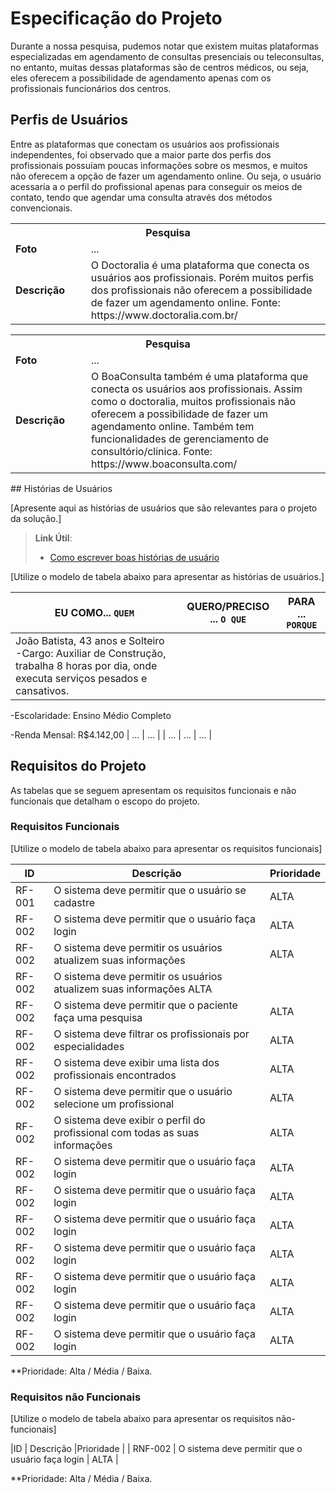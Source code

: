 # Especificação do Projeto

Durante a nossa pesquisa, pudemos notar que existem muitas plataformas especializadas em agendamento de consultas presenciais ou teleconsultas, no entanto, muitas dessas plataformas são de centros médicos, ou seja, eles oferecem a possibilidade de agendamento apenas com os profissionais funcionários dos centros. 

## Perfis de Usuários

Entre as plataformas que conectam os usuários aos profissionais independentes, foi observado que a maior parte dos perfis dos profissionais possuíam poucas informações sobre os mesmos, e muitos não oferecem a opção de fazer um agendamento online. Ou seja, o usuário acessaria a o perfil do profissional apenas para conseguir os meios de contato, tendo que agendar uma consulta através dos métodos convencionais.

<table> 
<tbody> 
<tr align=center>
<th colspan="2"> Pesquisa </th>
</tr> 
<tr>
<td width="150px"><b> Foto </b></td>
<td width="600px">...</td> 

</tr>
<tr>
<td><b> Descrição </b></td>
<td>  O Doctoralia é uma plataforma que conecta os usuários aos profissionais. Porém muitos perfis dos profissionais não oferecem a possibilidade de fazer um agendamento online.
Fonte: https://www.doctoralia.com.br/ 
</tr>
</tbody>
</table>

<table> 
<tbody> 
<tr align=center>
<th colspan="2"> Pesquisa </th>
</tr> 
<tr>
<td width="150px"><b> Foto </b></td>
<td width="600px">...</td> 

</tr>
<tr>
<td><b> Descrição </b></td>
<td>  O BoaConsulta também é uma plataforma que conecta os usuários aos profissionais. Assim como o doctoralia, muitos profissionais não oferecem a possibilidade de fazer um agendamento online. Também tem funcionalidades de gerenciamento de consultório/clinica.
Fonte: https://www.boaconsulta.com/
</tr>
</tbody>
</table>
## Histórias de Usuários

[Apresente aqui as histórias de usuários que são relevantes para o projeto da solução.]

> **Link Útil**:
> - [Como escrever boas histórias de usuário](https://medium.com/vertice/como-escrever-boas-users-stories-hist%C3%B3rias-de-usu%C3%A1rios-b29c75043fac)

[Utilize o modelo de tabela abaixo para apresentar as histórias de usuários.]

|EU COMO... `QUEM`   | QUERO/PRECISO ... `O QUE` |PARA ... `PORQUE`                 |
|--------------------|---------------------------|----------------------------------|
| João Batista, 43 anos e Solteiro -Cargo: Auxiliar de Construção, trabalha 8 horas por dia, onde executa serviços pesados e cansativos.

-Escolaridade: Ensino Médio Completo 
  
-Renda Mensal: R$4.142,00
               | ...                       | ...                              |
| ...                | ...                       | ...                              |

## Requisitos do Projeto

As tabelas que se seguem apresentam os requisitos funcionais e não funcionais que detalham o escopo do projeto.

### Requisitos Funcionais

[Utilize o modelo de tabela abaixo para apresentar os requisitos funcionais]

|ID      | Descrição                                             | Prioridade |
|--------|---------------------------------                      |----|
| RF-001 |  O sistema deve permitir que o usuário se cadastre    | ALTA | 
| RF-002 |  O sistema deve permitir que o usuário faça login     | ALTA |
| RF-002 |  O sistema deve permitir os usuários atualizem suas informações | ALTA |                         | RF-002 | O sistema deve permitir que os profissionais sincronizem suas agendas com a agenda da plataforma | ALTA |                                 
| RF-002 |  O sistema deve permitir os usuários atualizem suas informações  ALTA |                          | RF-002 | O sistema deve permitir que os profissionais sincronizem suas agendas com a agenda da plataforma| ALTA |                                 
| RF-002 |  O sistema deve permitir que o paciente faça uma pesquisa         | ALTA |   
| RF-002 |  O sistema deve filtrar os profissionais por  especialidades        | ALTA | 
| RF-002 |  O sistema deve exibir uma lista dos profissionais encontrados  | ALTA |     
| RF-002 |  O sistema deve permitir que o usuário selecione um profissional  | ALTA |
| RF-002 |  O sistema deve exibir o perfil do profissional com todas as suas informações     | ALTA |
| RF-002 |  O sistema deve permitir que o usuário faça login     | ALTA |
| RF-002 |  O sistema deve permitir que o usuário faça login     | ALTA |
| RF-002 |  O sistema deve permitir que o usuário faça login     | ALTA |
| RF-002 |  O sistema deve permitir que o usuário faça login     | ALTA |
| RF-002 |  O sistema deve permitir que o usuário faça login     | ALTA |
| RF-002 |  O sistema deve permitir que o usuário faça login     | ALTA |
| RF-002 |  O sistema deve permitir que o usuário faça login     | ALTA |
**Prioridade: Alta / Média / Baixa. 

### Requisitos não Funcionais

[Utilize o modelo de tabela abaixo para apresentar os requisitos não-funcionais]

|ID       | Descrição                                             |Prioridade |
| RNF-002 |  O sistema deve permitir que o usuário faça login     | ALTA |

**Prioridade: Alta / Média / Baixa. 

